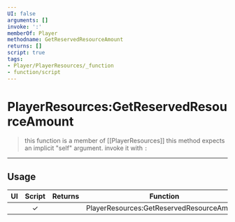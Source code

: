 ```yaml
---
UI: false
arguments: []
invoke: ':'
memberOf: Player
methodname: GetReservedResourceAmount
returns: []
script: true
tags:
- Player/PlayerResources/_function
- function/script
---
```

# PlayerResources:GetReservedResourceAmount
> this function is a member of [[PlayerResources]]
> this method expects an implicit "self" argument. invoke it with `:`
-----
## Usage
|  UI | Script | Returns | Function | Arguments |
|:---:|:------:|-------:|:--------:|:---------|
| |✓||PlayerResources:GetReservedResourceAmount||
